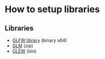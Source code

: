 # How to setup libraries
## Libraries
- [GLFW library](http://www.glfw.org/download.html) (binary x64)
- [GLM](https://github.com/g-truc/glm/releases) (zip)
- [GLEW](http://glew.sourceforge.net/) (bin)